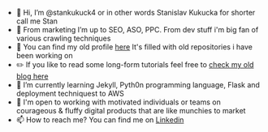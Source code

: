 - 👋 Hi, I’m @stankukuck4 or in other words Stanislav Kukucka for shorter call me Stan
- 👀 From marketing I’m up to SEO, ASO, PPC. From dev stuff i'm big fan of various crawling techniques
- 📄 You can find my old profile [here](https://github.com/stankukucka) It's filled with old repositories i have been working on
- ✏️ If you like to read some long-form tutorials feel free to [check my old blog here](https://dev.to/stankukucka)
- 🌱 I’m currently learning Jekyll, Pyth0n programming language, Flask and deployment techniquest to AWS
- 💞️ I'm open to working with motivated individuals or teams on courageous & fluffy digital products that are like munchies to market
- 📫 How to reach me? You can find me on [Linkedin](https://www.linkedin.com/in/stankukucka/)

<!---
stankukuck4/stankukuck4 is a ✨ special ✨ repository because its `README.md` (this file) appears on your GitHub profile.
You can click the Preview link to take a look at your changes.
--->
